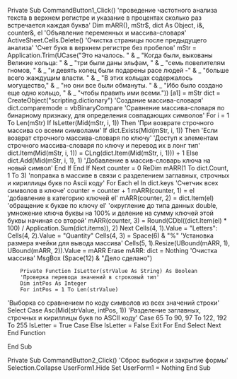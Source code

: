 ﻿Private Sub CommandButton1_Click()
 'проведение частотного анализа текста в верхнем регистре и указание в процентах сколько раз встречается каждая буква'
 Dim mARR(), mStr$, dict As Object, i&, counter&, el 'Объявление переменных и массива-словаря'
        ActiveSheet.Cells.Delete() 'Очистка страницы после предыдущего анализа'
        'Счет букв в верхнем регистре без пробелов'
         mStr = Application.Trim(UCase("Это началось. " & _
            "Когда были, выкованы Великие кольца: " & _
                "три были даны эльфам, " & _
                    "семь повелителям гномов, " & _
                        "и девять колец были подарены расе людей -" & _
                            "больше всего жаждущим власти. " & _
                                "В этих кольцах содержалось могущество," & _
                                    "но они все были обмануты. " & _
                                        "Ибо было создано еще одно кольцо, " & _
                                            "чтобы править ими всеми.")) 
        [a1] = mStr
        dict = CreateObject("scripting.dictionary") 'Создание массива-словаря'
        dict.comparemode = vbBinaryCompare 'Сравнение массива-словаря по бинарному признаку, 
для определения совпадающих символов'
        For i = 1 To Len(mStr)
            If IsLetter(Mid(mStr, i, 1)) Then 'При возврате строчного массива со всеми символами'
                If dict.Exists(Mid(mStr, i, 1)) Then 'Если возврат строчного массива-словаря по ключу'
                    'Доступ к элементам строчного массива-словаря по ключу и перевод их в лонг тип'
                    dict.Item(Mid(mStr, i, 1)) = CLng(dict.Item(Mid(mStr, i, 1))) + 1
                Else
                    dict.Add(Mid(mStr, i, 1), 1) 'Добавление в массив-словарь ключа на новый символ'
                End If
            End If
        Next
        counter = 0
    ReDim mARR(1 To dict.Count, 1 To 3) 'поправка в массиве в связи с разделением заглавных, 
строчных и кириллицы букв по Ascii коду'
        For Each el In dict.keys 'Счетчик всех символов в ключе'
            counter = counter + 1
            mARR(counter, 1) = el 'добавление в категорию ключей el'
            mARR(counter, 2) = dict.Item(el) 'обращение к букве по ключу el'
            'округление до типа данных double, умножение ключа буквы на 100% 
и деление на сумму ключей этой буквы начиная со второй'
            mARR(counter, 3) = Round(CDbl((dict.Item(el) * 100) / Application.Sum(dict.items)), 2)
        Next
        Cells(4, 1).Value = "Letters": Cells(4, 2).Value = "Quantity"
        Cells(4, 3) = Space(6) & "%"
        'Установка размера ячейки для вывода массива'
        Cells(5, 1).Resize(UBound(mARR, 1), UBound(mARR, 2)).Value = mARR
        Erase mARR: dict = Nothing 'Очистка массива'
        MsgBox (Space(12) & "Дело сделано")
        
        
        
        Private Function IsLetter(strValue As String) As Boolean
        'Проверка перевода значений в строковый тип'
        Dim intPos As Integer
        For intPos = 1 To Len(strValue)
'Выборка со сравнением по коду символов из всех значений строки'
            Select Case Asc(Mid(strValue, intPos, 1)) 
'Разделение заглавных, строчных и кириллицы букв по ASCII коду'
                Case 65 To 90, 97 To 122, 192 To 255 
                    IsLetter = True
                Case Else
                    IsLetter = False
                    Exit For
            End Select
        Next
    End Function

End Sub

Private Sub CommandButton2_Click()
'Сброс выборки и закрытие формы'
Selection.Collapse
UserForm1.Hide
Set UserForm1 = Nothing
End Sub